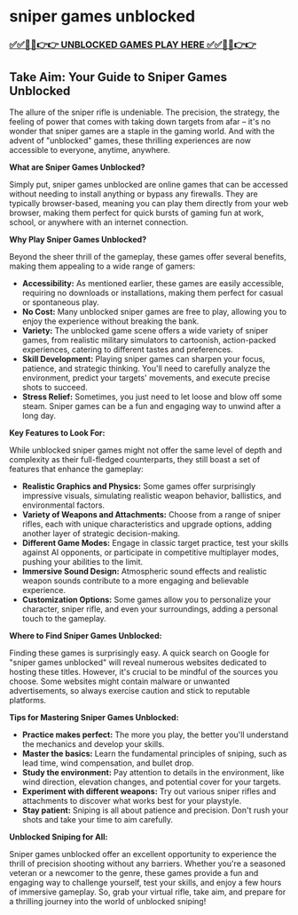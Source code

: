 # sniper games unblocked

### [✅✅🔴🔴👉👉 UNBLOCKED GAMES PLAY HERE ✅✅🔴🔴👉👉](https://topstoryindia.com)

## Take Aim: Your Guide to Sniper Games Unblocked

The allure of the sniper rifle is undeniable. The precision, the strategy, the feeling of power that comes with taking down targets from afar – it's no wonder that sniper games are a staple in the gaming world. And with the advent of "unblocked" games, these thrilling experiences are now accessible to everyone, anytime, anywhere. 

**What are Sniper Games Unblocked?**

Simply put, sniper games unblocked are online games that can be accessed without needing to install anything or bypass any firewalls. They are typically browser-based, meaning you can play them directly from your web browser, making them perfect for quick bursts of gaming fun at work, school, or anywhere with an internet connection.

**Why Play Sniper Games Unblocked?**

Beyond the sheer thrill of the gameplay, these games offer several benefits, making them appealing to a wide range of gamers:

* **Accessibility:** As mentioned earlier, these games are easily accessible, requiring no downloads or installations, making them perfect for casual or spontaneous play.
* **No Cost:** Many unblocked sniper games are free to play, allowing you to enjoy the experience without breaking the bank.
* **Variety:** The unblocked game scene offers a wide variety of sniper games, from realistic military simulators to cartoonish, action-packed experiences, catering to different tastes and preferences.
* **Skill Development:** Playing sniper games can sharpen your focus, patience, and strategic thinking. You'll need to carefully analyze the environment, predict your targets' movements, and execute precise shots to succeed. 
* **Stress Relief:** Sometimes, you just need to let loose and blow off some steam. Sniper games can be a fun and engaging way to unwind after a long day.

**Key Features to Look For:**

While unblocked sniper games might not offer the same level of depth and complexity as their full-fledged counterparts, they still boast a set of features that enhance the gameplay:

* **Realistic Graphics and Physics:** Some games offer surprisingly impressive visuals, simulating realistic weapon behavior, ballistics, and environmental factors.
* **Variety of Weapons and Attachments:** Choose from a range of sniper rifles, each with unique characteristics and upgrade options, adding another layer of strategic decision-making.
* **Different Game Modes:** Engage in classic target practice, test your skills against AI opponents, or participate in competitive multiplayer modes, pushing your abilities to the limit.
* **Immersive Sound Design:** Atmospheric sound effects and realistic weapon sounds contribute to a more engaging and believable experience.
* **Customization Options:**  Some games allow you to personalize your character, sniper rifle, and even your surroundings, adding a personal touch to the gameplay.

**Where to Find Sniper Games Unblocked:**

Finding these games is surprisingly easy. A quick search on Google for "sniper games unblocked" will reveal numerous websites dedicated to hosting these titles. However, it's crucial to be mindful of the sources you choose. Some websites might contain malware or unwanted advertisements, so always exercise caution and stick to reputable platforms.

**Tips for Mastering Sniper Games Unblocked:**

* **Practice makes perfect:** The more you play, the better you'll understand the mechanics and develop your skills.
* **Master the basics:** Learn the fundamental principles of sniping, such as lead time, wind compensation, and bullet drop.
* **Study the environment:** Pay attention to details in the environment, like wind direction, elevation changes, and potential cover for your targets.
* **Experiment with different weapons:** Try out various sniper rifles and attachments to discover what works best for your playstyle.
* **Stay patient:** Sniping is all about patience and precision. Don't rush your shots and take your time to aim carefully.

**Unblocked Sniping for All:**

Sniper games unblocked offer an excellent opportunity to experience the thrill of precision shooting without any barriers. Whether you're a seasoned veteran or a newcomer to the genre, these games provide a fun and engaging way to challenge yourself, test your skills, and enjoy a few hours of immersive gameplay. So, grab your virtual rifle, take aim, and prepare for a thrilling journey into the world of unblocked sniping! 
